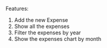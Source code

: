 Features:
1. Add the new Expense
2. Show all the expenses
3. Filter the expenses by year
4. Show the expenses chart by month